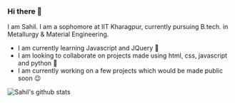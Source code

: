 ### Hi there 👋

<!--
**sahil-shubham/sahil-shubham** is a ✨ _special_ ✨ repository because its `README.md` (this file) appears on your GitHub profile.

Here are some ideas to get you started:

- 🔭 I’m currently working on ...
- 🌱 I’m currently learning ...
- 👯 I’m looking to collaborate on ...
- 🤔 I’m looking for help with ...
- 💬 Ask me about ...
- 📫 How to reach me: ...
- 😄 Pronouns: ...
- ⚡ Fun fact: ...
-->

I am Sahil. I am a sophomore at IIT Kharagpur, currently pursuing B.tech. in Metallurgy & Material Engineering.

- I am currently learning Javascript and JQuery 🌱
- I am looking to collaborate on projects made using html, css, javascript and python 🔭
- I am currently working on a few projects which would be made public soon :wink:


![Sahil's github stats](https://github-readme-stats.vercel.app/api?username=sahil-shubham&hide=stars&count_private=true&show_icons=true&theme=calm)
